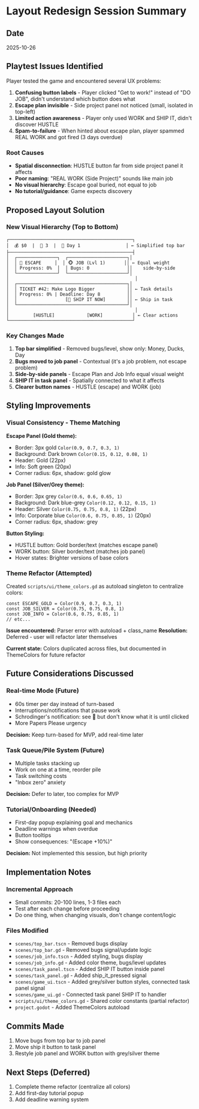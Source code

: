 # Layout Redesign Session Summary

## Date
2025-10-26

## Playtest Issues Identified

Player tested the game and encountered several UX problems:

1. **Confusing button labels** - Player clicked "Get to work!" instead of "DO JOB", didn't understand which button does what
2. **Escape plan invisible** - Side project panel not noticed (small, isolated in top-left)
3. **Limited action awareness** - Player only used WORK and SHIP IT, didn't discover HUSTLE
4. **Spam-to-failure** - When hinted about escape plan, player spammed REAL WORK and got fired (3 days overdue)

### Root Causes
- **Spatial disconnection**: HUSTLE button far from side project panel it affects
- **Poor naming**: "REAL WORK (Side Project)" sounds like main job
- **No visual hierarchy**: Escape goal buried, not equal to job
- **No tutorial/guidance**: Game expects discovery

## Proposed Layout Solution

### New Visual Hierarchy (Top to Bottom)
```
┌──────────────────────────────────────────────┐
│  💰 $0  |  🐥 3  |  📅 Day 1                 │ ← Simplified top bar
├──────────────────────────────────────────────┤
│  ┌───────────────┐  ┌──────────────────────┐│
│  │ 🚀 ESCAPE     │  │ 🐵 JOB (Lvl 1)       ││ ← Equal weight
│  │ Progress: 0%  │  │ Bugs: 0              ││    side-by-side
│  └───────────────┘  └──────────────────────┘│
│                                               │
│  ┌─────────────────────────────────────────┐│
│  │ TICKET #42: Make Logo Bigger            ││ ← Task details
│  │ Progress: 0% | Deadline: Day 8          ││
│  │                  [🚨 SHIP IT NOW]        ││ ← Ship in task
│  └─────────────────────────────────────────┘│
│                                               │
│         [HUSTLE]            [WORK]           │ ← Clear actions
└──────────────────────────────────────────────┘
```

### Key Changes Made

1. **Top bar simplified** - Removed bugs/level, show only: Money, Ducks, Day
2. **Bugs moved to job panel** - Contextual (it's a job problem, not escape problem)
3. **Side-by-side panels** - Escape Plan and Job Info equal visual weight
4. **SHIP IT in task panel** - Spatially connected to what it affects
5. **Clearer button names** - HUSTLE (escape) and WORK (job)

## Styling Improvements

### Visual Consistency - Theme Matching

**Escape Panel (Gold theme):**
- Border: 3px gold `Color(0.9, 0.7, 0.3, 1)`
- Background: Dark brown `Color(0.15, 0.12, 0.08, 1)`
- Header: Gold (22px)
- Info: Soft green (20px)
- Corner radius: 6px, shadow: gold glow

**Job Panel (Silver/Grey theme):**
- Border: 3px grey `Color(0.6, 0.6, 0.65, 1)`
- Background: Dark blue-grey `Color(0.12, 0.12, 0.15, 1)`
- Header: Silver `Color(0.75, 0.75, 0.8, 1)` (22px)
- Info: Corporate blue `Color(0.6, 0.75, 0.85, 1)` (20px)
- Corner radius: 6px, shadow: grey

**Button Styling:**
- HUSTLE button: Gold border/text (matches escape panel)
- WORK button: Silver border/text (matches job panel)
- Hover states: Brighter versions of base colors

### Theme Refactor (Attempted)

Created `scripts/ui/theme_colors.gd` as autoload singleton to centralize colors:
```gdscript
const ESCAPE_GOLD = Color(0.9, 0.7, 0.3, 1)
const JOB_SILVER = Color(0.75, 0.75, 0.8, 1)
const JOB_INFO = Color(0.6, 0.75, 0.85, 1)
// etc...
```

**Issue encountered:** Parser error with autoload + class_name
**Resolution:** Deferred - user will refactor later themselves

**Current state:** Colors duplicated across files, but documented in ThemeColors for future refactor

## Future Considerations Discussed

### Real-time Mode (Future)
- 60s timer per day instead of turn-based
- Interruptions/notifications that pause work
- Schrodinger's notification: see 🔔 but don't know what it is until clicked
- More Papers Please urgency

**Decision:** Keep turn-based for MVP, add real-time later

### Task Queue/Pile System (Future)
- Multiple tasks stacking up
- Work on one at a time, reorder pile
- Task switching costs
- "Inbox zero" anxiety

**Decision:** Defer to later, too complex for MVP

### Tutorial/Onboarding (Needed)
- First-day popup explaining goal and mechanics
- Deadline warnings when overdue
- Button tooltips
- Show consequences: "(Escape +10%)"

**Decision:** Not implemented this session, but high priority

## Implementation Notes

### Incremental Approach
- Small commits: 20-100 lines, 1-3 files each
- Test after each change before proceeding
- Do one thing, when changing visuals, don't change content/logic

### Files Modified
- `scenes/top_bar.tscn` - Removed bugs display
- `scenes/top_bar.gd` - Removed bugs signal/update logic
- `scenes/job_info.tscn` - Added styling, bugs display
- `scenes/job_info.gd` - Added color theme, bugs/level updates
- `scenes/task_panel.tscn` - Added SHIP IT button inside panel
- `scenes/task_panel.gd` - Added ship_it_pressed signal
- `scenes/game_ui.tscn` - Added grey/silver button styles, connected task panel signal
- `scenes/game_ui.gd` - Connected task panel SHIP IT to handler
- `scripts/ui/theme_colors.gd` - Shared color constants (partial refactor)
- `project.godot` - Added ThemeColors autoload

## Commits Made

1. Move bugs from top bar to job panel
2. Move ship it button to task panel
3. Restyle job panel and WORK button with grey/silver theme

## Next Steps (Deferred)

1. Complete theme refactor (centralize all colors)
2. Add first-day tutorial popup
3. Add deadline warning system
